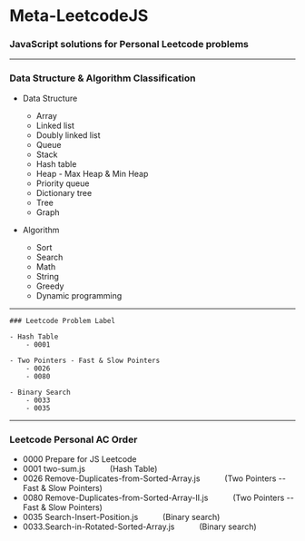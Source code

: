  # Meta-LeetcodeJS

  ### JavaScript solutions for Personal Leetcode problems

***

  ### Data Structure & Algorithm Classification

  - Data Structure
    - Array
    - Linked list
    - Doubly linked list
    - Queue
    - Stack
    - Hash table
    - Heap - Max Heap & Min Heap
    - Priority queue
    - Dictionary tree
    - Tree
    - Graph

  - Algorithm
    - Sort
    - Search
    - Math
    - String
    - Greedy
    - Dynamic programming

***

	### Leetcode Problem Label

	- Hash Table
		- 0001

	- Two Pointers - Fast & Slow Pointers
		- 0026
		- 0080

	- Binary Search
		- 0033
		- 0035

***

### Leetcode Personal AC Order

  - 0000 Prepare for JS Leetcode
  - 0001 two-sum.js &nbsp; &nbsp; &nbsp; &nbsp; &nbsp; (Hash Table)
  - 0026 Remove-Duplicates-from-Sorted-Array.js &nbsp; &nbsp; &nbsp; &nbsp; &nbsp; (Two Pointers -- Fast & Slow Pointers)
  - 0080 Remove-Duplicates-from-Sorted-Array-II.js &nbsp; &nbsp; &nbsp; &nbsp; &nbsp; (Two Pointers -- Fast & Slow Pointers)
  - 0035 Search-Insert-Position.js &nbsp; &nbsp; &nbsp; &nbsp; &nbsp; (Binary search)
  - 0033.Search-in-Rotated-Sorted-Array.js &nbsp; &nbsp; &nbsp; &nbsp; &nbsp; (Binary search)
